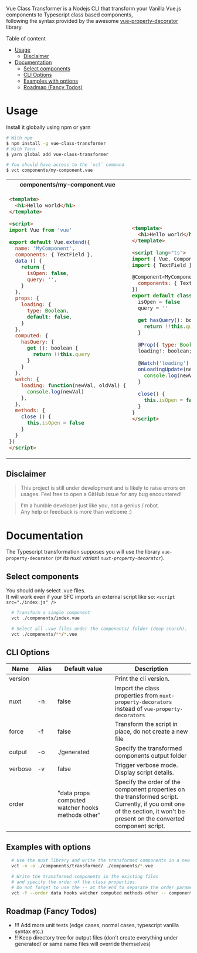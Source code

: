 
Vue Class Transformer is a Nodejs CLI that transform your Vanilla Vue.js components to Typescript class based components,   
following the syntax provided by the awesome [vue-property-decorator](https://github.com/kaorun343/vue-property-decorator) library.

Table of content
- [Usage](#usage)
  - [Disclaimer](#disclaimer)
- [Documentation](#documentation)
  - [Select components](#select-components)
  - [CLI Options](#cli-options)
  - [Examples with options](#examples-with-options)
  - [Roadmap (Fancy Todos)](#roadmap-fancy-todos)

# Usage

Install it globally using npm or yarn

```bash
# With npm
$ npm install -g vue-class-transformer
# With Yarn
$ yarn global add vue-class-transformer
```

```bash
# You should have access to the `vct` command
$ vct components/my-component.vue
```

<table>
<tr><th> components/my-component.vue </th><th> generated/my-component.vue </th></tr>
<tr><td>

```html
<template>
  <h1>Hello world</h1>
</template>

<script>
import Vue from 'vue'

export default Vue.extend({
  name: 'MyComponent',
  components: { TextField },
  data () {
    return {
      isOpen: false,
      query: '',
    }
  },
  props: {
    loading: {
      type: Boolean,
      default: false,
    }
  },
  computed: {
    hasQuery: {
      get (): boolean {
        return !!this.query
      }
    }
  },
  watch: {
    loading: function(newVal, oldVal) {
      console.log(newVal)
    },
  },
  methods: {
    close () {
      this.isOpen = false
    }
  }
})
</script>
```

</td><td>

```html
<template>
  <h1>Hello world</h1>
</template>

<script lang="ts">
import { Vue, Component, Watch, Prop } from 'vue-property-decorator';
import { TextField } from "~/components/test-field.vue";

@Component<MyComponent>({
  components: { TextField },
})
export default class MyComponent extends Vue {
  isOpen = false
  query = ''

  get hasQuery(): boolean {
    return !!this.query;
  }

  @Prop({ type: Boolean, default: false })
  loading!: boolean;

  @Watch('loading')
  onLoadingUpdate(newVal, oldVal) {
    console.log(newVal);
  }

  close() {
    this.isOpen = false;
  }
}
</script>
```

</td></tr>
</table>

## Disclaimer

> This project is still under development and is likely to raise errors on usages.
> Feel free to open a GitHub issue for any bug encountered!

> I'm a humble developer just like you, not a genius / robot.  
> Any help or feedback is more than welcome :)

# Documentation

The Typescript transformation supposes you will use the library `vue-property-decorator` (_or its nuxt variant `nuxt-property-decorator`_).

## Select components

You should only select .vue files.  
It will work even if your SFC imports an external script like so: `<script src="./index.js" />`

```bash
  # Transform a single component
  vct ./components/index.vue

  # Select all .vue files under the components/ folder (deep search).
  vct ./components/**/*.vue
```

## CLI Options

| Name | Alias | Default value | Description |
|------|-------|---------------|-------------|
| version | | | Print the cli version. |
| nuxt |  -n   |    false      | Import the class properties from `nuxt-property-decorators` instead of `vue-property-decorators` |
| force | -f |  false | Transform the script in place, do not create a new file |
| output | -o | ./generated | Specify the transformed components output folder |
| verbose | -v | false | Trigger verbose mode. Display script details. |
| order | | "data props computed watcher hooks methods other" | Specify the order of the component properties on the transformed script.<br>Currently, if you omit one of the section, it won't be present on the converted component script. |

## Examples with options

```bash
  # Use the nuxt library and write the transformed components in a new transformed/ folder.
  vct -n -o ./components/transformed/ ./components/*.vue

  # Write the transformed components in the existing files
  # and specify the order of the class properties.
  # Do not forget to use the -- at the end to separate the order parameters and the files glob argument.
  vct -f --order data hooks watcher computed methods other -- components/*.vue
```

## Roadmap (Fancy Todos)
  - !!! Add more unit tests (edge cases, normal cases, typescript vanilla syntax etc.)
  - !! Keep directory tree for output files (don't create everything under generated/ or same name files will override themselves)
